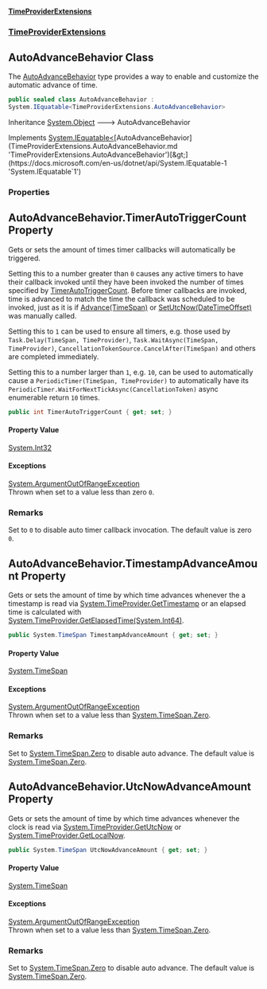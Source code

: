 #### [TimeProviderExtensions](index.md 'index')
### [TimeProviderExtensions](index.md#TimeProviderExtensions 'TimeProviderExtensions')

## AutoAdvanceBehavior Class

The [AutoAdvanceBehavior](TimeProviderExtensions.AutoAdvanceBehavior.md 'TimeProviderExtensions.AutoAdvanceBehavior') type provides a way to enable and customize the automatic advance of time.

```csharp
public sealed class AutoAdvanceBehavior :
System.IEquatable<TimeProviderExtensions.AutoAdvanceBehavior>
```

Inheritance [System.Object](https://docs.microsoft.com/en-us/dotnet/api/System.Object 'System.Object') &#129106; AutoAdvanceBehavior

Implements [System.IEquatable&lt;](https://docs.microsoft.com/en-us/dotnet/api/System.IEquatable-1 'System.IEquatable`1')[AutoAdvanceBehavior](TimeProviderExtensions.AutoAdvanceBehavior.md 'TimeProviderExtensions.AutoAdvanceBehavior')[&gt;](https://docs.microsoft.com/en-us/dotnet/api/System.IEquatable-1 'System.IEquatable`1')
### Properties

<a name='TimeProviderExtensions.AutoAdvanceBehavior.TimerAutoTriggerCount'></a>

## AutoAdvanceBehavior.TimerAutoTriggerCount Property


Gets or sets the amount of times timer callbacks will automatically be triggered.

Setting this to a number greater than `0` causes any active timers to have their callback invoked until they have been invoked the number of times
specified by [TimerAutoTriggerCount](TimeProviderExtensions.AutoAdvanceBehavior.md#TimeProviderExtensions.AutoAdvanceBehavior.TimerAutoTriggerCount 'TimeProviderExtensions.AutoAdvanceBehavior.TimerAutoTriggerCount'). Before timer callbacks are invoked, time is advanced to match
the time the callback was scheduled to be invoked, just as it is if [Advance(TimeSpan)](TimeProviderExtensions.ManualTimeProvider.md#TimeProviderExtensions.ManualTimeProvider.Advance(System.TimeSpan) 'TimeProviderExtensions.ManualTimeProvider.Advance(System.TimeSpan)')
or [SetUtcNow(DateTimeOffset)](TimeProviderExtensions.ManualTimeProvider.md#TimeProviderExtensions.ManualTimeProvider.SetUtcNow(System.DateTimeOffset) 'TimeProviderExtensions.ManualTimeProvider.SetUtcNow(System.DateTimeOffset)') was manually called.

Setting this to `1` can be used to ensure all timers, e.g. those used by `Task.Delay(TimeSpan, TimeProvider)`,
`Task.WaitAsync(TimeSpan, TimeProvider)`, `CancellationTokenSource.CancelAfter(TimeSpan)` and others
are completed immediately.

Setting this to a number larger than `1`, e.g. `10`, can be used to automatically cause a `PeriodicTimer(TimeSpan, TimeProvider)`
to automatically have its `PeriodicTimer.WaitForNextTickAsync(CancellationToken)` async enumerable return `10` times.

```csharp
public int TimerAutoTriggerCount { get; set; }
```

#### Property Value
[System.Int32](https://docs.microsoft.com/en-us/dotnet/api/System.Int32 'System.Int32')

#### Exceptions

[System.ArgumentOutOfRangeException](https://docs.microsoft.com/en-us/dotnet/api/System.ArgumentOutOfRangeException 'System.ArgumentOutOfRangeException')  
Thrown when set to a value less than zero `0`.

### Remarks
Set to `0` to disable auto timer callback invocation. The default value is zero `0`.

<a name='TimeProviderExtensions.AutoAdvanceBehavior.TimestampAdvanceAmount'></a>

## AutoAdvanceBehavior.TimestampAdvanceAmount Property

Gets or sets the amount of time by which time advances whenever the a timestamp is read via [System.TimeProvider.GetTimestamp](https://docs.microsoft.com/en-us/dotnet/api/System.TimeProvider.GetTimestamp 'System.TimeProvider.GetTimestamp')
or an elapsed time is calculated with [System.TimeProvider.GetElapsedTime(System.Int64)](https://docs.microsoft.com/en-us/dotnet/api/System.TimeProvider.GetElapsedTime#System_TimeProvider_GetElapsedTime_System_Int64_ 'System.TimeProvider.GetElapsedTime(System.Int64)').

```csharp
public System.TimeSpan TimestampAdvanceAmount { get; set; }
```

#### Property Value
[System.TimeSpan](https://docs.microsoft.com/en-us/dotnet/api/System.TimeSpan 'System.TimeSpan')

#### Exceptions

[System.ArgumentOutOfRangeException](https://docs.microsoft.com/en-us/dotnet/api/System.ArgumentOutOfRangeException 'System.ArgumentOutOfRangeException')  
Thrown when set to a value less than [System.TimeSpan.Zero](https://docs.microsoft.com/en-us/dotnet/api/System.TimeSpan.Zero 'System.TimeSpan.Zero').

### Remarks
Set to [System.TimeSpan.Zero](https://docs.microsoft.com/en-us/dotnet/api/System.TimeSpan.Zero 'System.TimeSpan.Zero') to disable auto advance. The default value is [System.TimeSpan.Zero](https://docs.microsoft.com/en-us/dotnet/api/System.TimeSpan.Zero 'System.TimeSpan.Zero').

<a name='TimeProviderExtensions.AutoAdvanceBehavior.UtcNowAdvanceAmount'></a>

## AutoAdvanceBehavior.UtcNowAdvanceAmount Property

Gets or sets the amount of time by which time advances whenever the clock is read via [System.TimeProvider.GetUtcNow](https://docs.microsoft.com/en-us/dotnet/api/System.TimeProvider.GetUtcNow 'System.TimeProvider.GetUtcNow')
or [System.TimeProvider.GetLocalNow](https://docs.microsoft.com/en-us/dotnet/api/System.TimeProvider.GetLocalNow 'System.TimeProvider.GetLocalNow').

```csharp
public System.TimeSpan UtcNowAdvanceAmount { get; set; }
```

#### Property Value
[System.TimeSpan](https://docs.microsoft.com/en-us/dotnet/api/System.TimeSpan 'System.TimeSpan')

#### Exceptions

[System.ArgumentOutOfRangeException](https://docs.microsoft.com/en-us/dotnet/api/System.ArgumentOutOfRangeException 'System.ArgumentOutOfRangeException')  
Thrown when set to a value less than [System.TimeSpan.Zero](https://docs.microsoft.com/en-us/dotnet/api/System.TimeSpan.Zero 'System.TimeSpan.Zero').

### Remarks
Set to [System.TimeSpan.Zero](https://docs.microsoft.com/en-us/dotnet/api/System.TimeSpan.Zero 'System.TimeSpan.Zero') to disable auto advance. The default value is [System.TimeSpan.Zero](https://docs.microsoft.com/en-us/dotnet/api/System.TimeSpan.Zero 'System.TimeSpan.Zero').